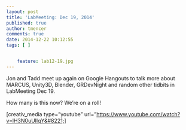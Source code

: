 ```yaml
---
layout: post
title: 'LabMeeting: Dec 19, 2014'
published: true
author: tmencer
comments: true
date: 2014-12-22 10:12:55
tags: [ ]


    feature: lab12-19.jpg
---
```

Jon and Tadd meet up again on Google Hangouts to talk more about MARCUS, Unity3D, Blender, GRDevNight and random other tidbits in LabMeeting Dec 19.

How many is this now? We&#8217;re on a roll!

[creativ_media type=&#8221;youtube&#8221; url=&#8221;https://www.youtube.com/watch?v=lH3N0uUlIqY&#8221;]
